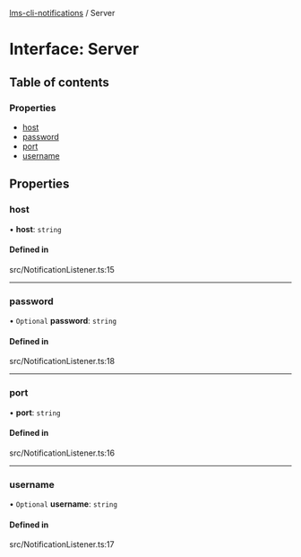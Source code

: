 [lms-cli-notifications](../README.md) / Server

# Interface: Server

## Table of contents

### Properties

- [host](Server.md#host)
- [password](Server.md#password)
- [port](Server.md#port)
- [username](Server.md#username)

## Properties

### host

• **host**: `string`

#### Defined in

src/NotificationListener.ts:15

___

### password

• `Optional` **password**: `string`

#### Defined in

src/NotificationListener.ts:18

___

### port

• **port**: `string`

#### Defined in

src/NotificationListener.ts:16

___

### username

• `Optional` **username**: `string`

#### Defined in

src/NotificationListener.ts:17
